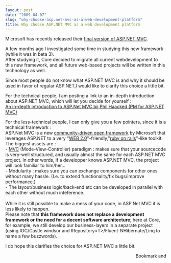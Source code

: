 ```yaml
---
layout: post
date: "2009-04-07"
slug: "why-choose-asp.net-mvc-as-a-web-development-platform"
title: Why choose ASP.NET MVC as a web development platform
---
```


<p>Microsoft has recently released their <a href="https://www.microsoft.com/downloads/details.aspx?FamilyID=53289097-73ce-43bf-b6a6-35e00103cb4b&amp;displaylang=en" target="_blank">final version of ASP.NET MVC</a>.</p>
<p>A few months ago I investigated some time in studying this new framework (while it was in beta 3).<br /> After studying it, Core decided to migrate all current webdevelopment to this new framework, and all future web-based projects will be written in this technology as well.</p>
<p>Since most people do not know what ASP.NET MVC is and why it should be used in favor of regular ASP.NET,I would like to clarify this choice a little bit.</p>
<p>For the technical people, I am posting a link to an in-depth introduction about ASP.NET MVC, which will let you decide for yourself :<br /> <a href="https://channel9.msdn.com/pdc2008/PC21/" target="_blank">An in-depth introduction to ASP.Net MVC bij Phil Haacked (PM for ASP.NET MVC)</a></p>
<p>For the less-technical people, I can only give you a few pointers, since it is a technical framework :<br /> ASP.Net MVC is a new <a href="https://haacked.com/archive/2009/04/01/aspnetmvc-open-source.aspx" target="_blank">community-driven open framework</a> by Microsoft that leverages ASP.NET to a very "<a href="https://en.wikipedia.org/wiki/Web_2.0" target="_blank">WEB 2.0</a>"-friendly,"<a href="https://rubyonrails.org/" target="_blank">ruby on rails</a>"-like toolkit.<br /> The biggest assets are :<br /> - <a href="https://en.wikipedia.org/wiki/Model%E2%80%93view%E2%80%93controller">MVC</a> (Mode-View-Controller) paradigm : makes sure that your sourcecode is very-well structured, and usually almost the same for each ASP.NET MVC project. In other words, if a developper knows ASP.NET MVC, the project will look familiar to him/her...<br /> - Modularity : makes sure you can exchange components for other ones without many hassle. (I.e. to extend functionality/fix bugs/improve performance.)<br /> - The layout/business logic/back-end etc can be developed in parallel with each other without much inteference.<br /> <br /> While it is still possible to make a mess of your code, in ASP.Net MVC it is less likely to happen.<br /> Please note that <strong>this framework does not replace a development framework or the need for a decent software architecture</strong>; here at Core, for example, we still develop our business-layers in a separate project (using IOC/Castle windsor and IRepository&lt;T&gt;/Fluent-NHibernate/Linq to name a few buzzwords).</p>
<p>I do hope this clarifies the choice for ASP.NET MVC a little bit.</p><div style="text-align:right"><a class="addthis_button" href="https://www.addthis.com/bookmark.php?v=250&amp;pub=xa-4aec37702e3161d4"><img src="https://s7.addthis.com/static/btn/v2/lg-share-en.gif" width="125" height="16" alt="Bookmark and Share" style="border:0"/></a><script type="text/javascript" src="https://s7.addthis.com/js/250/addthis_widget.js#pub=xa-4aec37702e3161d4"></script></div>

